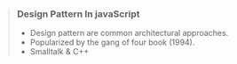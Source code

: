 >### Design Pattern In javaScript
>
> - Design pattern are common architectural approaches.
> - Popularized by the gang of four book (1994).
> - Smalltalk & C++